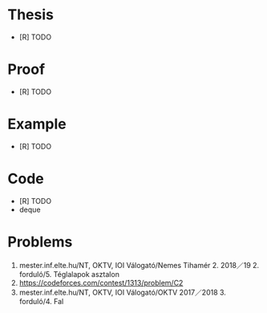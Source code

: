 # Thesis
- [R] TODO

# Proof
- [R] TODO

# Example
- [R] TODO

# Code
- [R] TODO
- deque

# Problems
1. mester.inf.elte.hu/NT, OKTV, IOI Válogató/Nemes Tihamér 2. 2018／19 2. forduló/5. Téglalapok asztalon
1. https://codeforces.com/contest/1313/problem/C2
1. mester.inf.elte.hu/NT, OKTV, IOI Válogató/OKTV 2017／2018 3. forduló/4. Fal
